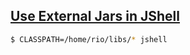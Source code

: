 ## [Use External Jars in JShell](https://howtoprogram.xyz/2017/12/31/java-9-jshell-import-external-library/)
```sh
$ CLASSPATH=/home/rio/libs/* jshell
```
